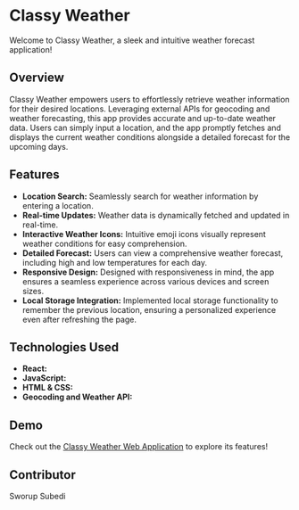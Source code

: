 # Classy Weather

Welcome to Classy Weather, a sleek and intuitive weather forecast application!

## Overview

Classy Weather empowers users to effortlessly retrieve weather information for their desired locations. Leveraging external APIs for geocoding and weather forecasting, this app provides accurate and up-to-date weather data. Users can simply input a location, and the app promptly fetches and displays the current weather conditions alongside a detailed forecast for the upcoming days.

## Features

- **Location Search:** Seamlessly search for weather information by entering a location.
- **Real-time Updates:** Weather data is dynamically fetched and updated in real-time.
- **Interactive Weather Icons:** Intuitive emoji icons visually represent weather conditions for easy comprehension.
- **Detailed Forecast:** Users can view a comprehensive weather forecast, including high and low temperatures for each day.
- **Responsive Design:** Designed with responsiveness in mind, the app ensures a seamless experience across various devices and screen sizes.
- **Local Storage Integration:** Implemented local storage functionality to remember the previous location, ensuring a personalized experience even after refreshing the page.

## Technologies Used

- **React:** 
- **JavaScript:** 
- **HTML & CSS:** 
- **Geocoding and Weather API:** 


## Demo

Check out the [Classy Weather Web Application](https://sworupsubedi.github.io/classy-weather) to explore its features!

## Contributor

Sworup Subedi
